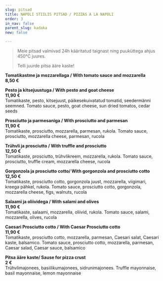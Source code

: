 ```yaml
---
slug: pitsad
title: NAPOLI STIILIS PITSAD / PIZZAS A LA NAPOLI
order: 3
in_nav: false
parent_slug: kadaka
new: false

---
```

<div class="ellipsis"></div>

> Meie pitsad valmivad 24h kääritatud taignast ning puuküttega ahjus 450°C juures. 
>
> Telli juurde pitsa ääre kaste!

**Tomatikastme ja mozzarellaga / With tomato sauce and mozzarella**  
**8,50 €**

**Pesto ja kitsejuustuga / With pesto and goat cheese**  
**11,90 €**  
<span class="koostis">Tomatikaste, pesto, kitsejuust, päikesekuivatatud tomatid, seedermänni seemned. Tomato sauce, pesto, goat cheese, sun dried tomatos, cedar seeds</span>

**Prosciutto ja parmesaniga / With prosciutto and parmesan**  
**11,90 €**  
<span class="koostis">Tomatikaste, prosciutto, mozzarella, parmesan, rukola. Tomato sauce, prosciutto, mozzarella cheese, parmesan, rucola</span>

**Trühvli ja prosciutto / With truffle and prosciutto**  
**12,50 €**  
<span class="koostis">Tomatikaste, prosciutto, trühvlikreem, mozzarella, rukola. Tomato sauce, prosciutto, truffle cream, mozzarella cheese, rucola</span>

**Gorgonzola ja prosciutto cotto/ With gorgonzola and prosciutto cotto**  
**12,50 €**  
<span class="koostis">Tomatikaste, prosciutto cotto, gorgonzola juust, mozzarella, viigimari, kreega pähkel, rukola. Tomato sauce, prosciutto cotto, gorgonzola, mozzarella cheese, figs, walnuts, rucola</span>

<span class="spicy"></span> **Salaami ja oliividega / With salami and olives**  
**11,90 €**  
<span class="koostis">Tomatikaste, salaami, mozzarella, oliivid, rukola. Tomato sauce, salami, mozzarella, olives,  rucola</span>

**Caesari Prosciutto cotto / With Caesar Prosciutto cotto**  
**11,90 €**  
<span class="koostis">Tomatikaste, prosciutto cotto, mozzarella, parmesan, Caesari salat, Caesari kaste, balsamico.  Tomato sauce, prosciutto cotto, mozzarella, parmesan, Caesar salad, Caesar sauce, balsamico</span>

**Pitsa ääre kaste/ Sause for pizza crust**   
**2 €**  
<span class="koostis">Trühvlimajonees, basiilikumajonees, sidrunimajonees. Truffle mayonnaise, basil mayonnaise, lemon mayonnaise</span>